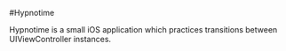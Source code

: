 #Hypnotime

Hypnotime is a small iOS application which practices transitions between UIViewController instances.
